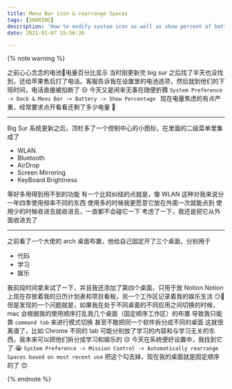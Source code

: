 ```yaml
---
title: Menu Bar icon & rearrange Spaces
tags: [SHARING]
description: 'How to modify system icon as well as show percent of battery on menu bar?<br>How to steady spaces as list instead of recently use'
date: 2021-01-07 15:56:26

---
```


{% note warning %}

之前心心念念的电池🔋电量百分比显示
当时刚更新完 big sur 之后找了半天也没找到，还给苹果售后打了电话。客服告诉我在设置里的电池选项，然后就到他们的下班时间，电话直接被掐断了 😒
今天又是闲来无事在随便折腾
`System Preference -> Dock & Menu Bar -> Battery -> Show Percentage `
现在电量焦虑的有点严重，经常要求点开看看还剩了多少电量 🔋

---

Big Sur 系统更新之后，顶栏多了一个控制中心的小图标，在里面的二级菜单里集成了
* WLAN
* Bluetooth
* AirDrop
* Screen Mirroring
* KeyBoard Brightness

等好多用得到用不到的功能
有一个比较纠结的点就是，像 WLAN 这种对我来说分一年四季使用频率不同的东西
使用多的时候我更愿意它放在外面一次就能点到
使用少的时候收进去就收进去，一直都不会碰它一下
考虑了一下，我还是把它从外面收进去了

---

之前看了一个大佬的 arch 桌面布置，他给自己固定开了三个桌面，分别用于
* 代码
* 学习
* 娱乐

我前段时间拿来试了一下，并且我还添加了第四个桌面，只用于放 Notion
Notion 上现在存放着我的日历计划表和项目看板，另一个工作区记录着我的娱乐生活 😏🚀
但是发现的一个问题就是，如果我在处于不同桌面的不同应用之间切换的时候，mac 会根据我的使用顺序打乱我几个桌面（固定顺序工作区）的布置
导致我只能靠 `command tab` 来进行模式切换
甚至不敢把同一个软件拆分成不同的桌面
这就很离谱了，比如 Chrome 不同的 tab 可能分别放了学习的内容和与学习无关的东西，我本来可以把他们拆分成学习和娱乐的 😒
今天在系统便好设置中，我找到它了 😭
`System Preference -> Mission Control -> Automatically rearrange Spaces based on most recent use`
把这个勾去掉，现在我的桌面就是固定顺序的了
😊

{% endnote %}
